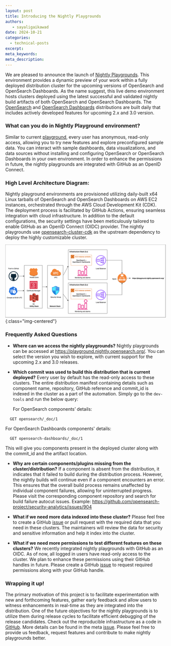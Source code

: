 ```yaml
---
layout: post
title: Introducing the Nightly Playgrounds
authors:
   - sayaligaikawad
date: 2024-10-21
categories:
  - technical-posts
excerpt: 
meta_keywords: 
meta_description: 
---
```


We are pleased to announce the launch of  [Nightly Playgrounds](https://playground.nightly.opensearch.org/). This environment provides a dynamic preview of your work within a fully deployed distribution cluster for the upcoming versions of OpenSearch and OpenSearch Dashboards. As the name suggest, this live demo environment hosts clusters deployed using the latest successful and validated nightly build artifacts of both OpenSearch and OpenSearch Dashboards. The [OpenSearch](https://build.ci.opensearch.org/view/Build/job/distribution-build-opensearch/) and [OpenSearch Dashboards](https://build.ci.opensearch.org/view/Build/job/distribution-build-opensearch-dashboards/) distributions are built daily that includes actively developed features for upcoming 2.x and 3.0 version.


### What can you do in Nightly Playground environment?

Similar to current [playground](https://playground.opensearch.org/app/home), every user has anonymous, read-only access, allowing you to try new features and explore preconfigured sample data. You can interact with sample dashboards, data visualizations, and data sources without installing and configuring OpenSearch or OpenSearch Dashboards in your own environment. In order to enhance the permissions in future, the nightly playgrounds are integrated with GitHub as an OpenID Connect.


### High Level Architecture Diagram:

Nightly playground environments are provisioned utilizing daily-built x64 Linux tarballs of OpenSearch and OpenSearch Dashboards on AWS EC2 instances, orchestrated through the AWS Cloud Development Kit (CDK). The deployment process is facilitated by GitHub Actions, ensuring seamless integration with cloud infrastructure. In addition to the default configurations, the security settings have been meticulously tailored to enable GitHub as an OpenID Connect (OIDC) provider. The nightly playgrounds use [opensearch-cluster-cdk](https://github.com/opensearch-project/opensearch-cluster-cdk) as the upstream dependency to deploy the highly customizable cluster. 

![High-Level-Architecture-Diagram](/assets/media/blog-images/2024-10-21-Introducing-the-nightly-playgrounds/nightly_playground.png){:class="img-centered"}

### Frequently Asked Questions

* **Where can we access the nightly playgrounds?**
    Nightly playgrounds can be accessed at https://playground.nightly.opensearch.org/. You can select the version you wish to explore, with current support for the upcoming 2.x and 3.0 releases.



* **Which commit was used to build this distribution that is current deployed?**
    Every user by default has the read-only access to these clusters. The entire distribution manifest containing details such as component name, repository, GitHub reference and commit_id is indexed in the cluster as a part of the automation. Simply go to the `dev-tools` and run the below query:
    
    For OpenSearch components’ details:

```
  GET opensearch/_doc/1
```

For OpenSearch Dashboards components' details:

```
  GET opensearch-dashboards/_doc/1
```

This will give you components present in the deployed cluster along with the commit_id and the artifact location.

* **Why are certain components/plugins missing from the cluster/distribution?**
    If a component is absent from the distribution, it indicates that it failed to build during the distribution process. However, the nightly builds will continue even if a component encounters an error. This ensures that the overall build process remains unaffected by individual component failures, allowing for uninterrupted progress. Please visit the corresponding component repository and search for build failure autocut issues. Example: https://github.com/opensearch-project/security-analytics/issues/904
    
* **What if we need more data indexed into these cluster?**
    Please feel free to create a GitHub [issue](https://github.com/opensearch-project/opensearch-devops/issues) or pull request with the required data that you need in these clusters. The maintainers will review the data for security and sensitive information and help it index into the cluster.



* **What if we need more permissions to test different features on these clusters?**
    We recently integrated nightly playgrounds with GitHub as an OIDC. As of now, all logged in users have read-only access to the cluster. We plan to enhance these permissions using their GitHub handles in future. Please create a GitHub [issue](https://github.com/opensearch-project/opensearch-devops/issues) to request required permissions along with your GitHub handle.
    

### Wrapping it up!

The primary motivation of this project is to facilitate experimentation with new and forthcoming features, gather early feedback and allow users to witness enhancements in real-time as they are integrated into the distribution. One of the future objectives for the nightly playgrounds is to utilize them during release cycles to facilitate efficient debugging of the release candidates.
Check out the reproducible infrastructure as a code in [GitHub](https://github.com/opensearch-project/opensearch-devops/tree/main/nightly-playground). More details can be found in the meta [issue](https://github.com/opensearch-project/opensearch-devops/issues/129).
Please feel free to provide us feedback, request features and contribute to make nightly playgrounds better. 

